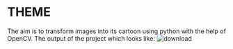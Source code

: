 # THEME
The aim is to transform images into its cartoon using python with the help of OpenCV.
The output of the project which looks like:
![download](https://user-images.githubusercontent.com/92075957/177184857-fe41e838-eed0-4e1b-9a11-3ef4260f0df5.png)
